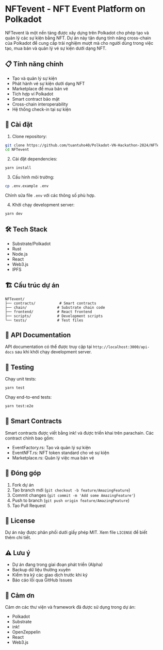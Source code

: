 # NFTevent - NFT Event Platform on Polkadot

NFTevent là một nền tảng được xây dựng trên Polkadot cho phép tạo và quản lý các sự kiện bằng NFT. Dự án này tận dụng tính năng cross-chain của Polkadot để cung cấp trải nghiệm mượt mà cho người dùng trong việc tạo, mua bán và quản lý vé sự kiện dưới dạng NFT.

## 📋 Tính năng chính

- Tạo và quản lý sự kiện
- Phát hành vé sự kiện dưới dạng NFT
- Marketplace để mua bán vé
- Tích hợp ví Polkadot
- Smart contract bảo mật
- Cross-chain interoperability
- Hệ thống check-in tại sự kiện

## 🚀 Cài đặt

1. Clone repository:
```bash
git clone https://github.com/tuantuho40/Polkadot-VN-Hackathon-2024/NFTevent.git
cd NFTevent
```

2. Cài đặt dependencies:
```bash
yarn install
```

3. Cấu hình môi trường:
```bash
cp .env.example .env
```
Chỉnh sửa file `.env` với các thông số phù hợp.

4. Khởi chạy development server:
```bash
yarn dev
```

## 🛠 Tech Stack

- Substrate/Polkadot
- Rust
- Node.js
- React
- Web3.js
- IPFS

## 🏗 Cấu trúc dự án

```
NFTevent/
├── contracts/           # Smart contracts 
├── chain/              # Substrate chain code
├── frontend/           # React frontend
├── scripts/            # Development scripts
└── tests/              # Test files
```

## 📝 API Documentation

API documentation có thể được truy cập tại `http://localhost:3000/api-docs` sau khi khởi chạy development server.

## 🧪 Testing

Chạy unit tests:
```bash
yarn test
```

Chạy end-to-end tests:
```bash
yarn test:e2e
```

## 🔐 Smart Contracts

Smart contracts được viết bằng ink! và được triển khai trên parachain. Các contract chính bao gồm:

- EventFactory.rs: Tạo và quản lý sự kiện
- EventNFT.rs: NFT token standard cho vé sự kiện
- Marketplace.rs: Quản lý việc mua bán vé

## 🤝 Đóng góp

1. Fork dự án
2. Tạo branch mới (`git checkout -b feature/AmazingFeature`)
3. Commit changes (`git commit -m 'Add some AmazingFeature'`)
4. Push to branch (`git push origin feature/AmazingFeature`)
5. Tạo Pull Request

## 📄 License

Dự án này được phân phối dưới giấy phép MIT. Xem file `LICENSE` để biết thêm chi tiết.

## ⚠️ Lưu ý

- Dự án đang trong giai đoạn phát triển (Alpha)
- Backup dữ liệu thường xuyên
- Kiểm tra kỹ các giao dịch trước khi ký
- Báo cáo lỗi qua GitHub Issues

## 🙏 Cảm ơn

Cảm ơn các thư viện và framework đã được sử dụng trong dự án:

- Polkadot
- Substrate
- ink!
- OpenZeppelin
- React
- Web3.js
